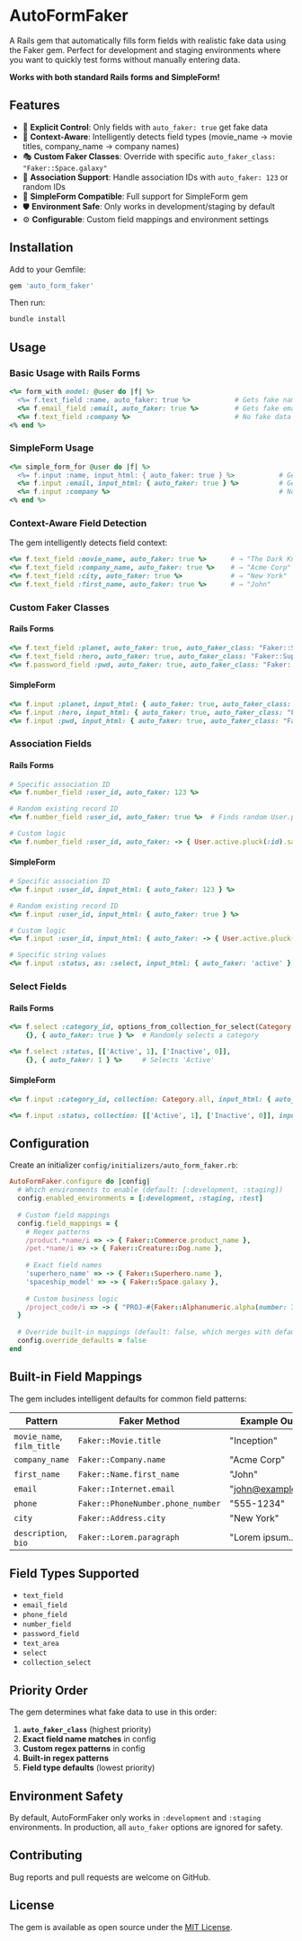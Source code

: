 # AutoFormFaker

A Rails gem that automatically fills form fields with realistic fake data using the Faker gem. Perfect for development and staging environments where you want to quickly test forms without manually entering data.

**Works with both standard Rails forms and SimpleForm!**

## Features

- 🎯 **Explicit Control**: Only fields with `auto_faker: true` get fake data
- 🧠 **Context-Aware**: Intelligently detects field types (movie_name → movie titles, company_name → company names)
- 🎭 **Custom Faker Classes**: Override with specific `auto_faker_class: "Faker::Space.galaxy"`
- 🔗 **Association Support**: Handle association IDs with `auto_faker: 123` or random IDs
- 📝 **SimpleForm Compatible**: Full support for SimpleForm gem
- 🛡️ **Environment Safe**: Only works in development/staging by default
- ⚙️ **Configurable**: Custom field mappings and environment settings

## Installation

Add to your Gemfile:

```ruby
gem 'auto_form_faker'
```

Then run:
```bash
bundle install
```

## Usage

### Basic Usage with Rails Forms

```ruby
<%= form_with model: @user do |f| %>
  <%= f.text_field :name, auto_faker: true %>           # Gets fake name
  <%= f.email_field :email, auto_faker: true %>         # Gets fake email
  <%= f.text_field :company %>                          # No fake data
<% end %>
```

### SimpleForm Usage

```ruby
<%= simple_form_for @user do |f| %>
  <%= f.input :name, input_html: { auto_faker: true } %>           # Gets fake name
  <%= f.input :email, input_html: { auto_faker: true } %>          # Gets fake email
  <%= f.input :company %>                                          # No fake data
<% end %>
```

### Context-Aware Field Detection

The gem intelligently detects field context:

```ruby
<%= f.text_field :movie_name, auto_faker: true %>      # → "The Dark Knight"
<%= f.text_field :company_name, auto_faker: true %>    # → "Acme Corp"
<%= f.text_field :city, auto_faker: true %>            # → "New York"
<%= f.text_field :first_name, auto_faker: true %>      # → "John"
```

### Custom Faker Classes

#### Rails Forms
```ruby
<%= f.text_field :planet, auto_faker: true, auto_faker_class: "Faker::Space.galaxy" %>
<%= f.text_field :hero, auto_faker: true, auto_faker_class: "Faker::Superhero.name" %>
<%= f.password_field :pwd, auto_faker: true, auto_faker_class: "Faker::Internet.password(min_length: 8)" %>
```

#### SimpleForm
```ruby
<%= f.input :planet, input_html: { auto_faker: true, auto_faker_class: "Faker::Space.galaxy" } %>
<%= f.input :hero, input_html: { auto_faker: true, auto_faker_class: "Faker::Superhero.name" } %>
<%= f.input :pwd, input_html: { auto_faker: true, auto_faker_class: "Faker::Internet.password(min_length: 8)" } %>
```

### Association Fields

#### Rails Forms
```ruby
# Specific association ID
<%= f.number_field :user_id, auto_faker: 123 %>

# Random existing record ID
<%= f.number_field :user_id, auto_faker: true %>  # Finds random User.pluck(:id).sample

# Custom logic
<%= f.number_field :user_id, auto_faker: -> { User.active.pluck(:id).sample } %>
```

#### SimpleForm
```ruby
# Specific association ID
<%= f.input :user_id, input_html: { auto_faker: 123 } %>

# Random existing record ID
<%= f.input :user_id, input_html: { auto_faker: true } %>

# Custom logic
<%= f.input :user_id, input_html: { auto_faker: -> { User.active.pluck(:id).sample } } %>

# Specific string values
<%= f.input :status, as: :select, input_html: { auto_faker: 'active' } %>
```

### Select Fields

#### Rails Forms
```ruby
<%= f.select :category_id, options_from_collection_for_select(Category.all, :id, :name), 
    {}, { auto_faker: true } %>  # Randomly selects a category

<%= f.select :status, [['Active', 1], ['Inactive', 0]], 
    {}, { auto_faker: 1 } %>     # Selects 'Active'
```

#### SimpleForm
```ruby
<%= f.input :category_id, collection: Category.all, input_html: { auto_faker: true } %>  # Random selection

<%= f.input :status, collection: [['Active', 1], ['Inactive', 0]], input_html: { auto_faker: 1 } %>  # Selects 'Active'
```

## Configuration

Create an initializer `config/initializers/auto_form_faker.rb`:

```ruby
AutoFormFaker.configure do |config|
  # Which environments to enable (default: [:development, :staging])
  config.enabled_environments = [:development, :staging, :test]
  
  # Custom field mappings
  config.field_mappings = {
    # Regex patterns
    /product.*name/i => -> { Faker::Commerce.product_name },
    /pet.*name/i => -> { Faker::Creature::Dog.name },
    
    # Exact field names
    'superhero_name' => -> { Faker::Superhero.name },
    'spaceship_model' => -> { Faker::Space.galaxy },
    
    # Custom business logic
    /project_code/i => -> { "PROJ-#{Faker::Alphanumeric.alpha(number: 3).upcase}-#{rand(1000..9999)}" }
  }
  
  # Override built-in mappings (default: false, which merges with defaults)
  config.override_defaults = false
end
```

## Built-in Field Mappings

The gem includes intelligent defaults for common field patterns:

| Pattern | Faker Method | Example Output |
|---------|-------------|----------------|
| `movie_name`, `film_title` | `Faker::Movie.title` | "Inception" |
| `company_name` | `Faker::Company.name` | "Acme Corp" |
| `first_name` | `Faker::Name.first_name` | "John" |
| `email` | `Faker::Internet.email` | "john@example.com" |
| `phone` | `Faker::PhoneNumber.phone_number` | "555-1234" |
| `city` | `Faker::Address.city` | "New York" |
| `description`, `bio` | `Faker::Lorem.paragraph` | "Lorem ipsum..." |

## Field Types Supported

- `text_field`
- `email_field` 
- `phone_field`
- `number_field`
- `password_field`
- `text_area`
- `select`
- `collection_select`

## Priority Order

The gem determines what fake data to use in this order:

1. **`auto_faker_class`** (highest priority)
2. **Exact field name matches** in config
3. **Custom regex patterns** in config  
4. **Built-in regex patterns**
5. **Field type defaults** (lowest priority)

## Environment Safety

By default, AutoFormFaker only works in `:development` and `:staging` environments. In production, all `auto_faker` options are ignored for safety.

## Contributing

Bug reports and pull requests are welcome on GitHub.

## License

The gem is available as open source under the [MIT License](https://opensource.org/licenses/MIT).